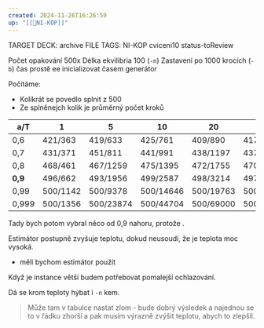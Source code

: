 ```yaml
---
created: 2024-11-26T16:26:59
up: "[[📖NI-KOP]]"
---
```


TARGET DECK: archive
FILE TAGS: NI-KOP cviceni10 status-toReview

Počet opakování 500x
Délka ekvilibria 100 (`-n`)
Zastavení po 1000 krocích (`-b`)
čas prostě ee inicializovat časem generátor

Počítáme:

- Kolikrát se povedlo splnit z 500
- Ze splněnejch kolik je průměrný počet kroků

| a/T     | 1        | 5         | 10        | 20        | 50        | 100        |
| ------- | -------- | --------- | --------- | --------- | --------- | ---------- |
| 0,6     | 421/363  | 419/633   | 425/761   | 409/890   | 417/1092  | 427/1213   |
| 0,7     | 431/371  | 451/811   | 441/991   | 438/1197  | 437/1449  | 454/1643   |
| 0,8     | 468/461  | 467/1259  | 475/1395  | 472/1755  | 470/2129  | 459/2450   |
| **0,9** | 496/662  | 493/1956  | 499/2587  | 498/3214  | 497/3985  | 499/4632   |
| 0,99    | 500/1142 | 500/9378  | 500/14646 | 500/19763 | 500/26299 | 500/14615  |
| 0,999   | 500/1356 | 500/23874 | 500/44704 | 500/69000 | 500/96000 | 500/103600 |

Tady bych potom vybral něco od 0,9 nahoru, protože .

Estimátor postupně zvyšuje teplotu, dokud neusoudí, že je teplota moc vysoká.

- měli bychom estimátor použít

Když je instance větší budem potřebovat pomalejší ochlazování.

Dá se krom teploty hýbat i `-n` kem.

> Může tam v tabulce nastat zlom - bude dobrý výsledek a najednou se to v řádku zhorší a pak musím výrazně zvýšit teplotu, abych to zlepšil.
